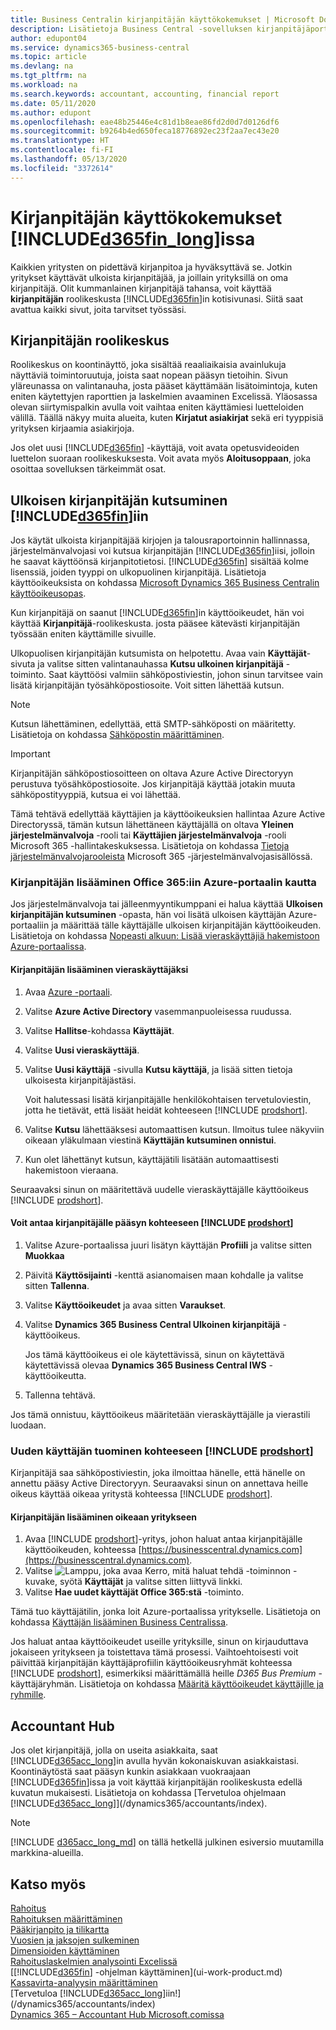 ```yaml
---
title: Business Centralin kirjanpitäjän käyttökokemukset | Microsoft Docs
description: Lisätietoja Business Central -sovelluksen kirjanpitäjäportaalista ja kirjanpitäjän roolikeskusta, joka tukee asiakasyrityksen omia ja ulkopuolisia kirjanpitäjää.
author: edupont04
ms.service: dynamics365-business-central
ms.topic: article
ms.devlang: na
ms.tgt_pltfrm: na
ms.workload: na
ms.search.keywords: accountant, accounting, financial report
ms.date: 05/11/2020
ms.author: edupont
ms.openlocfilehash: eae48b25446e4c81d1b8eae86fd2d0d7d0126df6
ms.sourcegitcommit: b9264b4ed650feca18776892ec23f2aa7ec43e20
ms.translationtype: HT
ms.contentlocale: fi-FI
ms.lasthandoff: 05/13/2020
ms.locfileid: "3372614"
---
```

# <a name="accountant-experiences-in-d365fin_long"></a>Kirjanpitäjän käyttökokemukset [!INCLUDE[d365fin_long](includes/d365fin_long_md.md)]issa
Kaikkien yritysten on pidettävä kirjanpitoa ja hyväksyttävä se. Jotkin yritykset käyttävät ulkoista kirjanpitäjää, ja joillain yrityksillä on oma kirjanpitäjä. Olit kummanlainen kirjanpitäjä tahansa, voit käyttää **kirjanpitäjän** roolikeskusta [!INCLUDE[d365fin](includes/d365fin_md.md)]in kotisivunasi. Siitä saat avattua kaikki sivut, joita tarvitset työssäsi.  

## <a name="accountant-role-center"></a>Kirjanpitäjän roolikeskus
Roolikeskus on koontinäyttö, joka sisältää reaaliaikaisia avainlukuja näyttäviä toimintoruutuja, joista saat nopean pääsyn tietoihin. Sivun yläreunassa on valintanauha, josta pääset käyttämään lisätoimintoja, kuten eniten käytettyjen raporttien ja laskelmien avaaminen Excelissä. Yläosassa olevan siirtymispalkin avulla voit vaihtaa eniten käyttämiesi luetteloiden välillä. Täällä näkyy muita alueita, kuten **Kirjatut asiakirjat** sekä eri tyyppisiä yrityksen kirjaamia asiakirjoja.  

Jos olet uusi [!INCLUDE[d365fin](includes/d365fin_md.md)] -käyttäjä, voit avata opetusvideoiden luettelon suoraan roolikeskuksesta. Voit avata myös **Aloitusoppaan**, joka osoittaa sovelluksen tärkeimmät osat.  

## <a name="inviting-your-external-accountant-to-your-d365fin"></a><a name="inviteaccountant"></a>Ulkoisen kirjanpitäjän kutsuminen [!INCLUDE[d365fin](includes/d365fin_md.md)]iin
Jos käytät ulkoista kirjanpitäjää kirjojen ja talousraportoinnin hallinnassa, järjestelmänvalvojasi voi kutsua kirjanpitäjän [!INCLUDE[d365fin](includes/d365fin_md.md)]iisi, jolloin he saavat käyttöönsä kirjanpitotietosi. [!INCLUDE[d365fin](includes/d365fin_md.md)] sisältää kolme lisenssiä, joiden tyyppi on ulkopuolinen kirjanpitäjä. Lisätietoja käyttöoikeuksista on kohdassa [Microsoft Dynamics 365 Business Centralin käyttöoikeusopas](https://go.microsoft.com/fwlink/?LinkId=871590).

Kun kirjanpitäjä on saanut [!INCLUDE[d365fin](includes/d365fin_md.md)]in käyttöoikeudet, hän voi käyttää **Kirjanpitäjä**-roolikeskusta. josta pääsee kätevästi kirjanpitäjän työssään eniten käyttämille sivuille.  

Ulkopuolisen kirjanpitäjän kutsumista on helpotettu. Avaa vain **Käyttäjät**-sivuta ja valitse sitten valintanauhassa **Kutsu ulkoinen kirjanpitäjä** -toiminto. Saat käyttöösi valmiin sähköpostiviestin, johon sinun tarvitsee vain lisätä kirjanpitäjän työsähköpostiosoite. Voit sitten lähettää kutsun.  

> [!Note]  
> Kutsun lähettäminen, edellyttää, että SMTP-sähköposti on määritetty. Lisätietoja on kohdassa [Sähköpostin määrittäminen](admin-how-setup-email.md).   

<!-- ![Invite your accountant](./media/finance-invite-accountant/invite-accountant.png)-->

> [!IMPORTANT]  
> Kirjanpitäjän sähköpostiosoitteen on oltava Azure Active Directoryyn perustuva työsähköpostiosoite. Jos kirjanpitäjä käyttää jotakin muuta sähköpostityyppiä, kutsua ei voi lähettää. 
> 
> Tämä tehtävä edellyttää käyttäjien ja käyttöoikeuksien hallintaa Azure Active Directoryssä, tämän kutsun lähettäneen käyttäjällä on oltava **Yleinen järjestelmänvalvoja** -rooli tai **Käyttäjien järjestelmänvalvoja** -rooli Microsoft 365 -hallintakeskuksessa. Lisätietoja on kohdassa [Tietoja järjestelmänvalvojarooleista](/microsoft-365/admin/add-users/about-admin-roles) Microsoft 365 -järjestelmänvalvojasisällössä.  

### <a name="adding-your-accountant-to-your-office-365-via-azure-portal"></a>Kirjanpitäjän lisääminen Office 365:iin Azure-portaalin kautta

Jos järjestelmänvalvoja tai jälleenmyyntikumppani ei halua käyttää **Ulkoisen kirjanpitäjän kutsuminen** -opasta, hän voi lisätä ulkoisen käyttäjän Azure-portaaliin ja määrittää tälle käyttäjälle ulkoisen kirjanpitäjän käyttöoikeuden. Lisätietoja on kohdassa [Nopeasti alkuun: Lisää vieraskäyttäjiä hakemistoon Azure-portaalissa](/azure/active-directory/b2b/b2b-quickstart-add-guest-users-portal).

#### <a name="to-add-your-accountant-as-a-guest-user"></a>Kirjanpitäjän lisääminen vieraskäyttäjäksi

1. Avaa [Azure -portaali](https://portal.azure.com/).
2. Valitse **Azure Active Directory** vasemmanpuoleisessa ruudussa.
3. Valitse **Hallitse**-kohdassa **Käyttäjät**.
4. Valitse **Uusi vieraskäyttäjä**.
5. Valitse **Uusi käyttäjä** -sivulla **Kutsu käyttäjä**, ja lisää sitten tietoja ulkoisesta kirjanpitäjästäsi.  

   Voit halutessasi lisätä kirjanpitäjälle henkilökohtaisen tervetuloviestin, jotta he tietävät, että lisäät heidät kohteeseen [!INCLUDE [prodshort](includes/prodshort.md)].

6. Valitse **Kutsu** lähettääksesi automaattisen kutsun. Ilmoitus tulee näkyviin oikeaan yläkulmaan viestinä **Käyttäjän kutsuminen onnistui**. 
7. Kun olet lähettänyt kutsun, käyttäjätili lisätään automaattisesti hakemistoon vieraana.

Seuraavaksi sinun on määritettävä uudelle vieraskäyttäjälle käyttöoikeus [!INCLUDE [prodshort](includes/prodshort.md)].

#### <a name="to-give-your-accountant-access-to-your-prodshort"></a>Voit antaa kirjanpitäjälle pääsyn kohteeseen [!INCLUDE [prodshort](includes/prodshort.md)]

1. Valitse Azure-portaalissa juuri lisätyn käyttäjän **Profiili** ja valitse sitten **Muokkaa**
2. Päivitä **Käyttösijainti** -kenttä asianomaisen maan kohdalle ja valitse sitten **Tallenna**.
3. Valitse **Käyttöoikeudet** ja avaa sitten **Varaukset**.
4. Valitse **Dynamics 365 Business Central Ulkoinen kirjanpitäjä** -käyttöoikeus.  

    Jos tämä käyttöoikeus ei ole käytettävissä, sinun on käytettävä käytettävissä olevaa **Dynamics 365 Business Central IWS** -käyttöoikeutta.
5. Tallenna tehtävä.

Jos tämä onnistuu, käyttöoikeus määritetään vieraskäyttäjälle ja vierastili luodaan.

### <a name="importing-the-new-user-into-prodshort"></a>Uuden käyttäjän tuominen kohteeseen [!INCLUDE [prodshort](includes/prodshort.md)]

Kirjanpitäjä saa sähköpostiviestin, joka ilmoittaa hänelle, että hänelle on annettu pääsy Active Directoryyn. Seuraavaksi sinun on annettava heille oikeus käyttää oikeaa yritystä kohteessa [!INCLUDE [prodshort](includes/prodshort.md)].

#### <a name="to-add-the-accountant-to-the-right-company"></a>Kirjanpitäjän lisääminen oikeaan yritykseen

1. Avaa [!INCLUDE [prodshort](includes/prodshort.md)]-yritys, johon haluat antaa kirjanpitäjälle käyttöoikeuden, kohteessa [https://businesscentral.dynamics.com](https://businesscentral.dynamics.com).
2. Valitse ![Lamppu, joka avaa Kerro, mitä haluat tehdä -toiminnon](media/ui-search/search_small.png "Kerro, mitä haluat tehdä") -kuvake, syötä **Käyttäjät** ja valitse sitten liittyvä linkki.  
3. Valitse **Hae uudet käyttäjät Office 365:stä** -toiminto.

Tämä tuo käyttäjätilin, jonka loit Azure-portaalissa yritykselle. Lisätietoja on kohdassa [Käyttäjän lisääminen Business Centralissa](ui-how-users-permissions.md#adduser).  

Jos haluat antaa käyttöoikeudet useille yrityksille, sinun on kirjauduttava jokaiseen yritykseen ja toistettava tämä prosessi. Vaihtoehtoisesti voit päivittää kirjanpitäjän käyttäjäprofiilin käyttöoikeusryhmät kohteessa [!INCLUDE [prodshort](includes/prodshort.md)], esimerkiksi määrittämällä heille *D365 Bus Premium* -käyttäjäryhmän. Lisätietoja on kohdassa [Määritä käyttöoikeudet käyttäjille ja ryhmille](ui-define-granular-permissions.md).  

## <a name="accountant-hub"></a>Accountant Hub

Jos olet kirjanpitäjä, jolla on useita asiakkaita, saat [!INCLUDE[d365acc_long](includes/d365acc_long_md.md)]in avulla hyvän kokonaiskuvan asiakkaistasi. Koontinäytöstä saat pääsyn kunkin asiakkaan vuokraajaan [!INCLUDE[d365fin](includes/d365fin_md.md)]issa ja voit käyttää kirjanpitäjän roolikeskusta edellä kuvatun mukaisesti. Lisätietoja on kohdassa [Tervetuloa ohjelmaan [!INCLUDE[d365acc_long](includes/d365acc_long_md.md)]](/dynamics365/accountants/index).  

> [!NOTE]
> [!INCLUDE [d365acc_long_md](includes/d365acc_long_md.md)] on tällä hetkellä julkinen esiversio muutamilla markkina-alueilla.

## <a name="see-also"></a>Katso myös

[Rahoitus](finance.md)  
[Rahoituksen määrittäminen](finance-setup-finance.md)  
[Pääkirjanpito ja tilikartta](finance-general-ledger.md)  
[Vuosien ja jaksojen sulkeminen](year-close-years-periods.md)  
[Dimensioiden käyttäminen](finance-dimensions.md)  
[Rahoituslaskelmien analysointi Excelissä](finance-analyze-excel.md)  
[[!INCLUDE[d365fin](includes/d365fin_md.md)] -ohjelman käyttäminen](ui-work-product.md)  
[Kassavirta-analyysin määrittäminen](finance-setup-cash-flow-analyses.md)  
[Tervetuloa [!INCLUDE[d365acc_long](includes/d365acc_long_md.md)]iin!](/dynamics365/accountants/index)  
[Dynamics 365 – Accountant Hub Microsoft.comissa](https://www.microsoft.com/dynamics365/financial-insights-for-accountants)  
